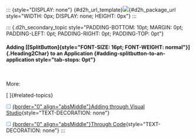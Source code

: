 ::: {style="DISPLAY: none"}
[](ms-xhelp:///?Id=d2h_url_template){#d2h_url_template}![](!package_url!){#d2h_package_url style="WIDTH: 0px; DISPLAY: none; HEIGHT: 0px"}
:::

::: {.d2h_secondary_topic style="PADDING-BOTTOM: 10pt; MARGIN: 0pt; PADDING-LEFT: 0pt; PADDING-RIGHT: 0pt; PADDING-TOP: 0pt"}
#### Adding [[SplitButton]{style="FONT-SIZE: 16pt; FONT-WEIGHT: normal"}]{.Heading2Char} to an Application {#adding-splitbutton-to-an-application style="tab-stops: 0pt"}

 

More:

[ ]{#related-topics}

[![](button.gif){border="0" align="absMiddle"}Adding through Visual Studio](ms-xhelp:///?Id=eb5865a7-1650-4726-a5a9-cdc3c0a39be1){style="TEXT-DECORATION: none"}

[![](button.gif){border="0" align="absMiddle"}Through Code](ms-xhelp:///?Id=04e973fc-9d53-4e64-8872-3f9c744eb78e){style="TEXT-DECORATION: none"}
:::

